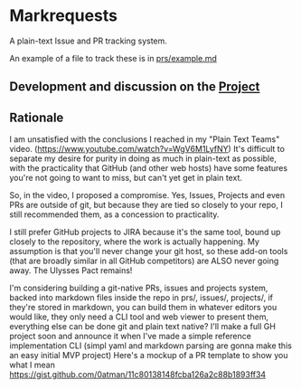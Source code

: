 # Markrequests

A plain-text Issue and PR tracking system.

An example of a file to track these is in [prs/example.md](https://github.com/0atman/markrequests/blob/main/prs/example.md)

## Development and discussion on the [Project](https://github.com/users/0atman/projects/3)

## Rationale

I am unsatisfied with the conclusions I reached in my "Plain Text Teams" video. (https://www.youtube.com/watch?v=WgV6M1LyfNY) It's difficult to separate my desire for purity in doing as much in plain-text as possible, with the practicality that GitHub (and other web hosts) have some features you're not going to want to miss, but can't yet get in plain text.  
   
So, in the video, I proposed a compromise. Yes, Issues, Projects and even PRs are outside of git, but because they are tied so closely to your repo, I still recommended them, as a concession to practicality.  
   
I still prefer GitHub projects to JIRA because it's the same tool, bound up closely to the repository, where the work is actually happening. My assumption is that you'll never change your git host, so these add-on tools (that are broadly similar in all GitHub competitors) are ALSO never going away. The Ulysses Pact remains!  
   
I'm considering building a git-native PRs, issues and projects system, backed into markdown files inside the repo in prs/, issues/, projects/, if they're stored in markdown, you can build them in whatever editors you would like, they only need a CLI tool and web viewer to present them, everything else can be done git and plain text native? I'll make a full GH project soon and announce it when I've made a simple reference implementation CLI (simpl yaml and markdown parsing are gonna make this an easy initial MVP project) Here's a mockup of a PR template to show you what I mean https://gist.github.com/0atman/11c80138148fcba126a2c88b1893ff34
